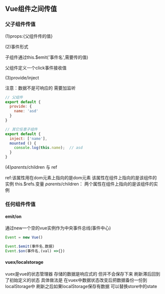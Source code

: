 Vue组件之间传值
---
### 父子组件传值

(1)props:{父组件传的值}

(2)事件形式

子组件通过this.$emit('事件名',需要传的值)

父组件定义一个click事件接收值

(3)provide/inject

注意：数据不是可响应的 需要加监听
```js
// 父组件
export default {
  provide: {
    name: 'asd'
  }
}

// 其它任意子组件
export default {
  inject: ['name'],
  mounted () {
    console.log(this.name);  // asd
  }
}
```
(4)$parents/$children 与 ref

ref:该属性用在dom元素上指向的是dom元素 该属性在组件上指向的是该组件的实例 this.$refs.变量
$parents/$children： 两个属性在组件上指向的是该组件的实例 


### 任何组件传值

#### emit/on
通过new一个空的vue实例作为中央事件总线(事件中心)

```js
Event = new Vue()

Event.$emit(事件名,数据)
Event.$on(事件名,(val) =>{})
```
#### vuex/localstorage

vuex是vue的状态管理器 存储的数据是响应式的 但并不会保存下来 刷新滞后回到了初始定义的状态
具体做法是 在vuex中数据状态改变后把数据备份一份到localStorage中 刷新之后如果localStorage保存有数据 可以替换store中的state

#### 


